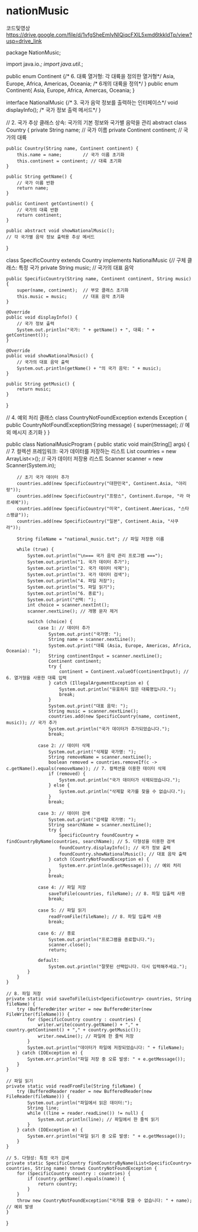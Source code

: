 # nationMusic
코드및영상
https://drive.google.com/file/d/1vfgSheEmIyNIQiqcFXlL5xmd6tkkldTp/view?usp=drive_link

package NationMusic;

import java.io.*;
import java.util.*;


public enum Continent {/* 6. 대륙 열거형: 각 대륙을 정의한 열거형*/
    Asia, Europe, Africa, Americas, Oceania; /* 6개의 대륙을 정의*/
}
public enum Continent{
    Asia, Europe, Africa, Amercas, Oceania;
}


interface NationalMusic {/* 3. 국가 음악 정보를 출력하는 인터페이스*/
    void displayInfo();  /* 국가 정보 출력 메서드*/
}

// 2. 국가 추상 클래스 상속: 국가의 기본 정보와 국가별 음악을 관리
abstract class Country {
    private String name;        // 국가 이름
    private Continent continent; // 국가의 대륙

    public Country(String name, Continent continent) {
        this.name = name;        // 국가 이름 초기화
        this.continent = continent; // 대륙 초기화
    }

    public String getName() {
        // 국가 이름 반환
        return name;
    }

    public Continent getContinent() {
        // 국가의 대륙 반환
        return continent;
    }

    public abstract void showNationalMusic();
    // 각 국가별 음악 정보 출력용 추상 메서드
}

class SpecificCountry extends Country implements NationalMusic {// 구체 클래스: 특정 국가
    private String music; // 국가의 대표 음악

    public SpecificCountry(String name, Continent continent, String music) {
        super(name, continent);  // 부모 클래스 초기화
        this.music = music;      // 대표 음악 초기화
    }

    @Override
    public void displayInfo() {
        // 국가 정보 출력
        System.out.println("국가: " + getName() + ", 대륙: " + getContinent());
    }

    @Override
    public void showNationalMusic() {
        // 국가의 대표 음악 출력
        System.out.println(getName() + "의 국가 음악: " + music);
    }

    public String getMusic() {
        return music;
    }
}

// 4. 예외 처리 클래스
class CountryNotFoundException extends Exception {
    public CountryNotFoundException(String message) {
        super(message); // 예외 메시지 초기화
    }
}

public class NationalMusicProgram {
    public static void main(String[] args) {
        // 7. 컬렉션 프레임워크: 국가 데이터를 저장하는 리스트
        List<SpecificCountry> countries = new ArrayList<>(); // 국가 데이터 저장용 리스트
        Scanner scanner = new Scanner(System.in);

        // 초기 국가 데이터 추가
        countries.add(new SpecificCountry("대한민국", Continent.Asia, "아리랑"));
        countries.add(new SpecificCountry("프랑스", Continent.Europe, "라 마르세예"));
        countries.add(new SpecificCountry("미국", Continent.Americas, "스타 스팽글"));
        countries.add(new SpecificCountry("일본", Continent.Asia, "사쿠라"));

        String fileName = "national_music.txt"; // 파일 저장용 이름

        while (true) {
            System.out.println("\n=== 국가 음악 관리 프로그램 ===");
            System.out.println("1. 국가 데이터 추가");
            System.out.println("2. 국가 데이터 삭제");
            System.out.println("3. 국가 데이터 검색");
            System.out.println("4. 파일 저장");
            System.out.println("5. 파일 읽기");
            System.out.println("6. 종료");
            System.out.print("선택: ");
            int choice = scanner.nextInt();
            scanner.nextLine(); // 개행 문자 제거

            switch (choice) {
                case 1: // 데이터 추가
                    System.out.print("국가명: ");
                    String name = scanner.nextLine();
                    System.out.print("대륙 (Asia, Europe, Americas, Africa, Oceania): ");
                    String continentInput = scanner.nextLine();
                    Continent continent;
                    try {
                        continent = Continent.valueOf(continentInput); // 6. 열거형을 사용한 대륙 입력
                    } catch (IllegalArgumentException e) {
                        System.out.println("유효하지 않은 대륙명입니다.");
                        break;
                    }
                    System.out.print("대표 음악: ");
                    String music = scanner.nextLine();
                    countries.add(new SpecificCountry(name, continent, music)); // 국가 추가
                    System.out.println("국가 데이터가 추가되었습니다.");
                    break;

                case 2: // 데이터 삭제
                    System.out.print("삭제할 국가명: ");
                    String removeName = scanner.nextLine();
                    boolean removed = countries.removeIf(c -> c.getName().equals(removeName)); // 7. 컬렉션을 이용한 데이터 삭제
                    if (removed) {
                        System.out.println("국가 데이터가 삭제되었습니다.");
                    } else {
                        System.out.println("삭제할 국가를 찾을 수 없습니다.");
                    }
                    break;

                case 3: // 데이터 검색
                    System.out.print("검색할 국가명: ");
                    String searchName = scanner.nextLine();
                    try {
                        SpecificCountry foundCountry = findCountryByName(countries, searchName); // 5. 다형성을 이용한 검색
                        foundCountry.displayInfo(); // 국가 정보 출력
                        foundCountry.showNationalMusic(); // 대표 음악 출력
                    } catch (CountryNotFoundException e) {
                        System.err.println(e.getMessage()); // 예외 처리
                    }
                    break;

                case 4: // 파일 저장
                    saveToFile(countries, fileName); // 8. 파일 입출력 사용
                    break;

                case 5: // 파일 읽기
                    readFromFile(fileName); // 8. 파일 입출력 사용
                    break;

                case 6: // 종료
                    System.out.println("프로그램을 종료합니다.");
                    scanner.close();
                    return;

                default:
                    System.out.println("잘못된 선택입니다. 다시 입력해주세요.");
            }
        }
    }

    // 8. 파일 저장
    private static void saveToFile(List<SpecificCountry> countries, String fileName) {
        try (BufferedWriter writer = new BufferedWriter(new FileWriter(fileName))) {
            for (SpecificCountry country : countries) {
                writer.write(country.getName() + "," + country.getContinent() + "," + country.getMusic());
                writer.newLine(); // 파일에 한 줄씩 저장
            }
            System.out.println("데이터가 파일에 저장되었습니다: " + fileName);
        } catch (IOException e) {
            System.err.println("파일 저장 중 오류 발생: " + e.getMessage());
        }
    }

    // 파일 읽기
    private static void readFromFile(String fileName) {
        try (BufferedReader reader = new BufferedReader(new FileReader(fileName))) {
            System.out.println("파일에서 읽은 데이터:");
            String line;
            while ((line = reader.readLine()) != null) {
                System.out.println(line); // 파일에서 한 줄씩 읽기
            }
        } catch (IOException e) {
            System.err.println("파일 읽기 중 오류 발생: " + e.getMessage());
        }
    }

    // 5. 다형성: 특정 국가 검색
    private static SpecificCountry findCountryByName(List<SpecificCountry> countries, String name) throws CountryNotFoundException {
        for (SpecificCountry country : countries) {
            if (country.getName().equals(name)) {
                return country;
            }
        }
        throw new CountryNotFoundException("국가를 찾을 수 없습니다: " + name); // 예외 발생
    }
}
